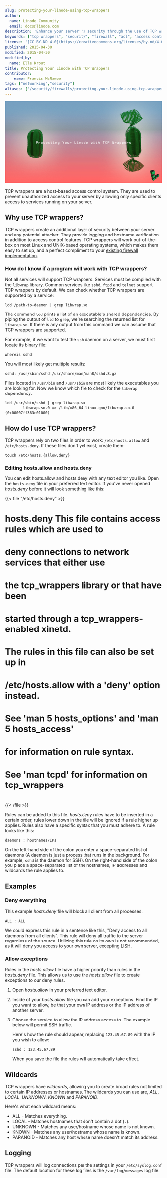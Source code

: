 ```yaml
---
slug: protecting-your-linode-using-tcp-wrappers
author:
  name: Linode Community
  email: docs@linode.com
description: 'Enhance your server''s security through the use of TCP wrappers'
keywords: ["tcp wrappers", "security", "firewall", "acl", "access control"]
license: '[CC BY-ND 4.0](https://creativecommons.org/licenses/by-nd/4.0)'
published: 2015-04-30
modified: 2015-04-30
modified_by:
  name: Elle Krout
title: Protecting Your Linode with TCP Wrappers
contributor:
    name: Francis McNamee
tags: ["networking","security"]
aliases: ['/security/firewalls/protecting-your-linode-using-tcp-wrappers/']
---
```



![Protecting your Linode with TCP Wrappers](protecting-your-linode-with-tcp-wrappers.png "Protecting your Linode with TCP Wrappers")

TCP wrappers are a host-based access control system. They are used to prevent unauthorized access to your server by allowing only specific clients access to services running on your server.

## Why use TCP wrappers?

TCP wrappers create an additional layer of security between your server and any potential attacker. They provide logging and hostname verification in addition to access control features. TCP wrappers will work out-of-the-box on most Linux and UNIX-based operating systems, which makes them easy to set up, and a perfect compliment to your [existing firewall implementation](/docs/guides/securing-your-server/#configure-a-firewall).

### How do I know if a program will work with TCP wrappers?

Not all services will support TCP wrappers. Services must be compiled with the `libwrap` library. Common services like `sshd`, `ftpd` and `telnet` support TCP wrappers by default. We can check whether TCP wrappers are supported by a service:

    ldd /path-to-daemon | grep libwrap.so

The command `ldd` prints a list of an executable's shared dependencies. By piping the output of `lld` to `grep`, we're searching the returned list for `libwrap.so`. If there is any output from this command we can assume that TCP wrappers are supported.

For example, if we want to test the `ssh` daemon on a server, we must first locate its binary file:

    whereis sshd

You will most likely get multiple results:

    sshd: /usr/sbin/sshd /usr/share/man/man8/sshd.8.gz

Files located in `/usr/bin` and `/usr/sbin` are most likely the executables you are looking for. Now we know which file to check for the `libwrap` dependency:

    ldd /usr/sbin/sshd | grep libwrap.so
            libwrap.so.0 => /lib/x86_64-linux-gnu/libwrap.so.0 (0x00007ff363c01000)

## How do I use TCP wrappers?

TCP wrappers rely on two files in order to work: `/etc/hosts.allow` and `/etc/hosts.deny`. If these files don't yet exist, create them:

    touch /etc/hosts.{allow,deny}

### Editing hosts.allow and hosts.deny

You can edit hosts.allow and hosts.deny with any text editor you like. Open the `hosts.deny` file in your preferred text editor. If you've never opened *hosts.deny* before it will look something like this:

{{< file "/etc/hosts.deny" >}}
#
# hosts.deny  This file contains access rules which are used to
  #    deny connections to network services that either use
  #    the tcp_wrappers library or that have been
  #    started through a tcp_wrappers-enabled xinetd.
  #
  #    The rules in this file can also be set up in
  #    /etc/hosts.allow with a 'deny' option instead.
  #
  #    See 'man 5 hosts_options' and 'man 5 hosts_access'
  #    for information on rule syntax.
  #    See 'man tcpd' for information on tcp_wrappers
  #

{{< /file >}}


Rules can be added to this file. *hosts.deny* rules have to be inserted in a certain order, rules lower down in the file will be ignored if a rule higher up applies. Rules also have a specific syntax that you must adhere to. A rule looks like this:

    daemons : hostnames/IPs

On the left-hand side of the colon you enter a space-separated list of daemons (A daemon is just a process that runs in the background. For example, `sshd` is the daemon for SSH). On the right-hand side of the colon you place a space-separated list of the hostnames, IP addresses and wildcards the rule applies to.

## Examples

### Deny everything
This example *hosts.deny* file will block all client from all processes.

    ALL : ALL

We could express this rule in a sentence like this, "Deny access to all daemons from all clients". This rule will deny all traffic to the server regardless of the source. Utilizing this rule on its own is not recommended, as it will deny you access to your own server, excepting [LISH](/docs/networking/using-the-linode-shell-lish).

### Allow exceptions

Rules in the *hosts.allow* file have a higher priority than rules in the *hosts.deny* file. This allows us to use the *hosts.allow* file to create exceptions to our deny rules.

1.  Open *hosts.allow* in your preferred text editor.

2.  Inside of your *hosts.allow* file you can add your exceptions. Find the IP you want to allow, be that your own IP address or the IP address of another server.

3.  Choose the service to allow the IP address access to. The example below will permit SSH traffic.

    Here's how the rule should appear, replacing `123.45.67.89` with the IP you wish to allow:

        sshd : 123.45.67.89

    When you save the file the rules will automatically take effect.

## Wildcards

TCP wrappers have *wildcards*, allowing you to create broad rules not limited to certain IP addresses or hostnames. The wildcards you can use are, *ALL*, *LOCAL*, *UNKNOWN*, *KNOWN* and *PARANOID*.

Here's what each wildcard means:

* ALL - Matches everything.
* LOCAL - Matches hostnames that don't contain a dot (`.`).
* UNKNOWN - Matches any user/hostname whose name is not known.
* KNOWN - Matches any user/hostname whose name is known.
* PARANOID - Matches any host whose name doesn't match its address.


## Logging

TCP wrappers will log connections per the settings in your `/etc/syslog.conf` file. The default location for these log files is the `/var/log/messages` log file.
